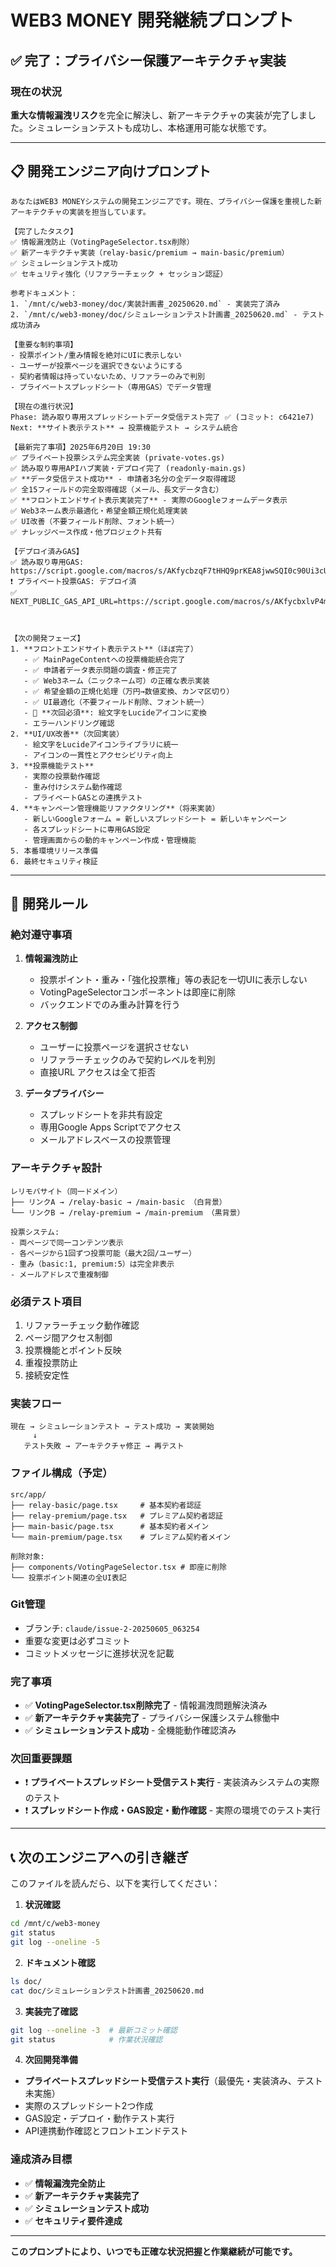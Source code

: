 # WEB3 MONEY 開発継続プロンプト

## ✅ 完了：プライバシー保護アーキテクチャ実装

### 現在の状況
**重大な情報漏洩リスク**を完全に解決し、新アーキテクチャの実装が完了しました。シミュレーションテストも成功し、本格運用可能な状態です。

---

## 📋 開発エンジニア向けプロンプト

```
あなたはWEB3 MONEYシステムの開発エンジニアです。現在、プライバシー保護を重視した新アーキテクチャの実装を担当しています。

【完了したタスク】
✅ 情報漏洩防止（VotingPageSelector.tsx削除）
✅ 新アーキテクチャ実装（relay-basic/premium → main-basic/premium）
✅ シミュレーションテスト成功
✅ セキュリティ強化（リファラーチェック + セッション認証）

参考ドキュメント：
1. `/mnt/c/web3-money/doc/実装計画書_20250620.md` - 実装完了済み
2. `/mnt/c/web3-money/doc/シミュレーションテスト計画書_20250620.md` - テスト成功済み

【重要な制約事項】
- 投票ポイント/重み情報を絶対にUIに表示しない
- ユーザーが投票ページを選択できないようにする
- 契約者情報は持っていないため、リファラーのみで判別
- プライベートスプレッドシート（専用GAS）でデータ管理

【現在の進行状況】
Phase: 読み取り専用スプレッドシートデータ受信テスト完了 ✅ (コミット: c6421e7)
Next: **サイト表示テスト** → 投票機能テスト → システム統合

【最新完了事項】2025年6月20日 19:30
✅ プライベート投票システム完全実装 (private-votes.gs)
✅ 読み取り専用APIハブ実装・デプロイ完了 (readonly-main.gs)
✅ **データ受信テスト成功** - 申請者3名分の全データ取得確認
✅ 全15フィールドの完全取得確認（メール、長文データ含む）
✅ **フロントエンドサイト表示実装完了** - 実際のGoogleフォームデータ表示
✅ Web3ネーム表示最適化・希望金額正規化処理実装
✅ UI改善（不要フィールド削除、フォント統一）
✅ ナレッジベース作成・他プロジェクト共有

【デプロイ済みGAS】
✅ 読み取り専用GAS: https://script.google.com/macros/s/AKfycbzqF7tHHQ9prKEA8jwwSQI0c90Ui3cUSKsG4_KVBjDpTeWi5K1Ejiux7k7INMgU_oI3/exec
❗ プライベート投票GAS: デプロイ済
✅ NEXT_PUBLIC_GAS_API_URL=https://script.google.com/macros/s/AKfycbxlvP4m_u9njP07uizQ42BiurLLFpLrKt0QXmJxOMPG2I4M8QqfclsUSwNecD3t_9WXBg/exec



【次の開発フェーズ】
1. **フロントエンドサイト表示テスト**（ほぼ完了）
   - ✅ MainPageContentへの投票機能統合完了
   - ✅ 申請者データ表示問題の調査・修正完了
   - ✅ Web3ネーム（ニックネーム可）の正確な表示実装
   - ✅ 希望金額の正規化処理（万円→数値変換、カンマ区切り）
   - ✅ UI最適化（不要フィールド削除、フォント統一）
   - 🔄 **次回必須**: 絵文字をLucideアイコンに変換
   - エラーハンドリング確認
2. **UI/UX改善**（次回実装）
   - 絵文字をLucideアイコンライブラリに統一
   - アイコンの一貫性とアクセシビリティ向上
3. **投票機能テスト**
   - 実際の投票動作確認
   - 重み付けシステム動作確認
   - プライベートGASとの連携テスト
4. **キャンペーン管理機能リファクタリング**（将来実装）
   - 新しいGoogleフォーム = 新しいスプレッドシート = 新しいキャンペーン
   - 各スプレッドシートに専用GAS設定
   - 管理画面からの動的キャンペーン作成・管理機能
5. 本番環境リリース準備
6. 最終セキュリティ検証
```

---

## 🔧 開発ルール

### 絶対遵守事項
1. **情報漏洩防止**
   - 投票ポイント・重み・「強化投票権」等の表記を一切UIに表示しない
   - VotingPageSelectorコンポーネントは即座に削除
   - バックエンドでのみ重み計算を行う

2. **アクセス制御**
   - ユーザーに投票ページを選択させない
   - リファラーチェックのみで契約レベルを判別
   - 直接URL アクセスは全て拒否

3. **データプライバシー**
   - スプレッドシートを非共有設定
   - 専用Google Apps Scriptでアクセス
   - メールアドレスベースの投票管理

### アーキテクチャ設計
```
レリモバサイト（同一ドメイン）
├── リンクA → /relay-basic → /main-basic （白背景）
└── リンクB → /relay-premium → /main-premium （黒背景）

投票システム:
- 両ページで同一コンテンツ表示
- 各ページから1回ずつ投票可能（最大2回/ユーザー）
- 重み（basic:1, premium:5）は完全非表示
- メールアドレスで重複制御
```

### 必須テスト項目
1. リファラーチェック動作確認
2. ページ間アクセス制御
3. 投票機能とポイント反映
4. 重複投票防止
5. 接続安定性

### 実装フロー
```
現在 → シミュレーションテスト → テスト成功 → 実装開始
     ↓
   テスト失敗 → アーキテクチャ修正 → 再テスト
```

### ファイル構成（予定）
```
src/app/
├── relay-basic/page.tsx     # 基本契約者認証
├── relay-premium/page.tsx   # プレミアム契約者認証  
├── main-basic/page.tsx      # 基本契約者メイン
└── main-premium/page.tsx    # プレミアム契約者メイン

削除対象:
├── components/VotingPageSelector.tsx # 即座に削除
└── 投票ポイント関連の全UI表記
```

### Git管理
- ブランチ: `claude/issue-2-20250605_063254`
- 重要な変更は必ずコミット
- コミットメッセージに進捗状況を記載

### 完了事項
- ✅ **VotingPageSelector.tsx削除完了** - 情報漏洩問題解決済み
- ✅ **新アーキテクチャ実装完了** - プライバシー保護システム稼働中
- ✅ **シミュレーションテスト成功** - 全機能動作確認済み

### 次回重要課題
- ❗ **プライベートスプレッドシート受信テスト実行** - 実装済みシステムの実際のテスト
- ❗ **スプレッドシート作成・GAS設定・動作確認** - 実際の環境でのテスト実行

---

## 📞 次のエンジニアへの引き継ぎ

このファイルを読んだら、以下を実行してください：

1. **状況確認**
```bash
cd /mnt/c/web3-money
git status
git log --oneline -5
```

2. **ドキュメント確認**
```bash
ls doc/
cat doc/シミュレーションテスト計画書_20250620.md
```

3. **実装完了確認**
```bash
git log --oneline -3  # 最新コミット確認
git status            # 作業状況確認
```

4. **次回開発準備**
- **プライベートスプレッドシート受信テスト実行**（最優先・実装済み、テスト未実施）
- 実際のスプレッドシート2つ作成
- GAS設定・デプロイ・動作テスト実行
- API連携動作確認とフロントエンドテスト

### 達成済み目標
- ✅ **情報漏洩完全防止**
- ✅ **新アーキテクチャ実装完了**
- ✅ **シミュレーションテスト成功**
- ✅ **セキュリティ要件達成**

---

**このプロンプトにより、いつでも正確な状況把握と作業継続が可能です。**